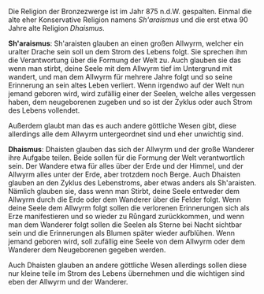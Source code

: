 Die Religion der Bronzezwerge ist im Jahr 875 n.d.W. gespalten. 
Einmal die alte eher Konservative Religion namens *Sh'araismus*
und die erst etwa 90 Jahre alte Religion *Dhaismus*.

**Sh'araismus**:
Sh'araisten glauben an einen großen Allwyrm, welcher ein uralter Drache sein soll un dem Strom des Lebens folgt.
Sie sprechen ihm die Verantwortung über die Formung der Welt zu. 
Auch glauben sie das wenn man stirbt, deine Seele mit dem Allwyrm tief im Untergrund mit wandert, und man dem Allwyrm für mehrere Jahre folgt und so seine Erinnerung an sein altes Leben verliert. Wenn irgendwo auf der Welt nun jemand geboren wird, wird zufällig einer der Seelen, welche alles vergessen haben, dem neugeborenen zugeben und so ist der Zyklus oder auch Strom des Lebens vollendet.

Außerdem glaubt man das es auch andere göttliche Wesen gibt, diese allerdings alle dem Allwyrm untergeordnet sind und eher unwichtig sind.

**Dhaismus**:
Dhaisten glauben das sich der Allwyrm und der große Wanderer ihre Aufgabe teilen. 
Beide sollen für die Formung der Welt verantwortlich sein. Der Wandere etwa für alles über der Erde und der Himmel, und der Allwyrm alles unter der Erde, aber trotzdem noch Berge.
Auch Dhaisten glauben an den Zyklus des Lebenstroms, aber etwas anders als Sh'araisten.
Nämlich glauben sie, dass wenn man Stirbt, deine Seele entweder dem Allwyrm durch die Erde oder dem Wanderer über die Felder folgt. Wenn deine Seele dem Allwyrm folgt sollen die verlorenen Erinnerungen sich als Erze manifestieren und so wieder zu Růngard zurückkommen, und wenn man dem Wanderer folgt sollen die Seelen als Sterne bei Nacht sichtbar sein und die Erinnerungen als Blumen später wieder aufblühen. 
Wenn jemand geboren wird, soll zufällig eine Seele von dem Allwyrm oder dem Wanderer dem Neugeborenen gegeben werden. 

Auch Dhaisten glauben an andere göttliche Wesen allerdings sollen diese nur kleine teile im Strom des Lebens übernehmen und die wichtigen sind eben der Allwyrm und der Wanderer.
